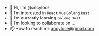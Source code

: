 - 👋 Hi, I’m @ancyloce
- 👀 I’m interested in `React` `Vue` `Golang` `Rust`
- 🌱 I’m currently learning `Golang` `Rust`
- 💞️ I’m looking to collaborate on ...
- 📫 How to reach me ancyloce@gmail.com

<!---
ancyloce/ancyloce is a ✨ special ✨ repository because its `README.md` (this file) appears on your GitHub profile.
You can click the Preview link to take a look at your changes.
--->
